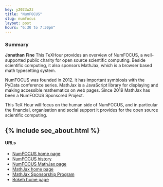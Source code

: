 ```yaml
---
key: y2023w23
title: "NumFOCUS"
slug: numfocus
layout: post
hours: "6:30 to 7:30pm"
---
```


### Summary


**Jonathan Fine** This TeXHour provides an overview of NumFOCUS, a
well-supported public charity for open source scientific
computing. Beside scientific computing, it also sponsors MathJax,
which is a browser based math typesetting system.

NumFOCUS was founded in 2012. It has important symbiosis with the
PyData conference series. MathJax is a JavaScript library for
displaying and making accessible mathematics on web pages. Since 2019
MathJax has been a NumFOCUS Sponsored Project.

This TeX Hour will focus on the human side of NumFOCUS, and in
particular the financial, organisation and social support it provides
for the open source scientific computing.


{% include see_about.html %}
---

#### URLs

* [NumFOCUS home page](https://numfocus.org/)
* [NumFOCUS history](https://numfocus.org/history)
* [NumFOCUS MathJax page](https://numfocus.org/project/mathjax)
* [MathJax home page](https://www.mathjax.org/)
* [MathJax Sponsorship Program](https://www.mathjax.org/#sponsorship-program)
* [Bokeh home page](https://bokeh.org/)